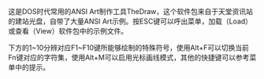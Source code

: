 这是DOS时代常用的ANSI Art制作工具TheDraw，这个软件包来自于天堂资讯站的建站光盘，自带了大量ANSI Art示例。按ESC键可以呼出菜单，加载（Load）或查看（View）软件包中的示例文件。

下方的1~10分辨对应F1~F10键所能够绘制的特殊符号，使用Alt+F可以切换当前Fn键对应的字符集，使用Alt+M可以启用光标画线模式，其他的快捷键可以参考菜单中的提示。